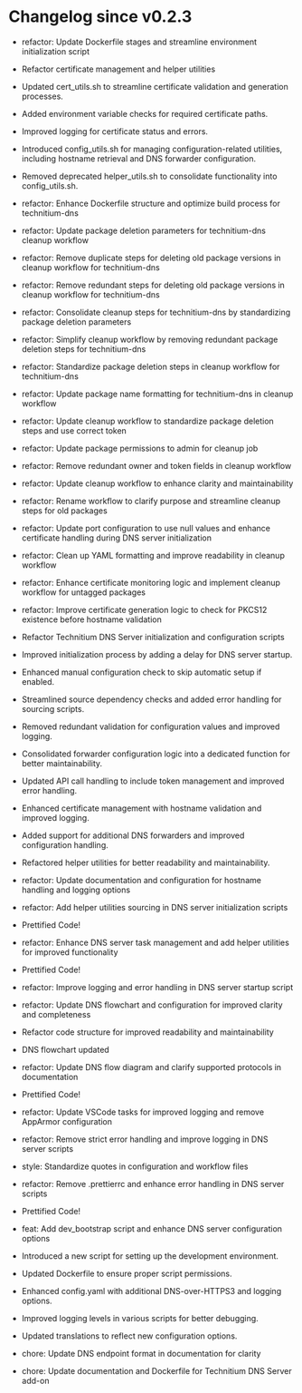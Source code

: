 # Changelog since v0.2.3
- refactor: Update Dockerfile stages and streamline environment initialization script 
- Refactor certificate management and helper utilities

- Updated cert_utils.sh to streamline certificate validation and generation processes.
- Added environment variable checks for required certificate paths.
- Improved logging for certificate status and errors.
- Introduced config_utils.sh for managing configuration-related utilities, including hostname retrieval and DNS forwarder configuration.
- Removed deprecated helper_utils.sh to consolidate functionality into config_utils.sh. 
- refactor: Enhance Dockerfile structure and optimize build process for technitium-dns 
- refactor: Update package deletion parameters for technitium-dns cleanup workflow 
- refactor: Remove duplicate steps for deleting old package versions in cleanup workflow for technitium-dns 
- refactor: Remove redundant steps for deleting old package versions in cleanup workflow for technitium-dns 
- refactor: Consolidate cleanup steps for technitium-dns by standardizing package deletion parameters 
- refactor: Simplify cleanup workflow by removing redundant package deletion steps for technitium-dns 
- refactor: Standardize package deletion steps in cleanup workflow for technitium-dns 
- refactor: Update package name formatting for technitium-dns in cleanup workflow 
- refactor: Update cleanup workflow to standardize package deletion steps and use correct token 
- refactor: Update package permissions to admin for cleanup job 
- refactor: Remove redundant owner and token fields in cleanup workflow 
- refactor: Update cleanup workflow to enhance clarity and maintainability 
- refactor: Rename workflow to clarify purpose and streamline cleanup steps for old packages 
- refactor: Update port configuration to use null values and enhance certificate handling during DNS server initialization 
- refactor: Clean up YAML formatting and improve readability in cleanup workflow 
- refactor: Enhance certificate monitoring logic and implement cleanup workflow for untagged packages 
- refactor: Improve certificate generation logic to check for PKCS12 existence before hostname validation 
- Refactor Technitium DNS Server initialization and configuration scripts

- Improved initialization process by adding a delay for DNS server startup.
- Enhanced manual configuration check to skip automatic setup if enabled.
- Streamlined source dependency checks and added error handling for sourcing scripts.
- Removed redundant validation for configuration values and improved logging.
- Consolidated forwarder configuration logic into a dedicated function for better maintainability.
- Updated API call handling to include token management and improved error handling.
- Enhanced certificate management with hostname validation and improved logging.
- Added support for additional DNS forwarders and improved configuration handling.
- Refactored helper utilities for better readability and maintainability. 
- refactor: Update documentation and configuration for hostname handling and logging options 
- refactor: Add helper utilities sourcing in DNS server initialization scripts 
- Prettified Code! 
- refactor: Enhance DNS server task management and add helper utilities for improved functionality 
- Prettified Code! 
- refactor: Improve logging and error handling in DNS server startup script 
- refactor: Update DNS flowchart and configuration for improved clarity and completeness 
- Refactor code structure for improved readability and maintainability 
- DNS flowchart updated 
- refactor: Update DNS flow diagram and clarify supported protocols in documentation 
- Prettified Code! 
- refactor: Update VSCode tasks for improved logging and remove AppArmor configuration 
- refactor: Remove strict error handling and improve logging in DNS server scripts 
- style: Standardize quotes in configuration and workflow files 
- refactor: Remove .prettierrc and enhance error handling in DNS server scripts 
- Prettified Code! 
- feat: Add dev_bootstrap script and enhance DNS server configuration options

- Introduced a new script for setting up the development environment.
- Updated Dockerfile to ensure proper script permissions.
- Enhanced config.yaml with additional DNS-over-HTTPS3 and logging options.
- Improved logging levels in various scripts for better debugging.
- Updated translations to reflect new configuration options. 
- chore: Update DNS endpoint format in documentation for clarity 
- chore: Update documentation and Dockerfile for Technitium DNS Server add-on 
